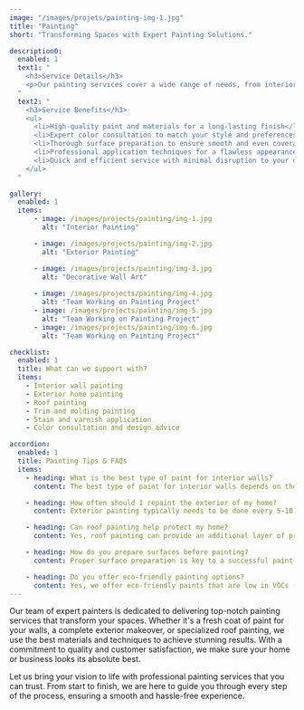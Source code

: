 ```yaml
---
image: "/images/projets/painting-img-1.jpg"
title: "Painting"
short: "Transforming Spaces with Expert Painting Solutions."

description0:
  enabled: 1
  text1: "
    <h3>Service Details</h3>
    <p>Our painting services cover a wide range of needs, from interior wall painting to exterior home painting and even roof painting. With a focus on quality and attention to detail, we ensure that every project, big or small, is completed to the highest standards. Whether you want to refresh a single room or give your entire property a new look, our team of skilled painters is here to help you achieve the perfect finish.</p>
  "
  text2: "
    <h3>Service Benefits</h3>
    <ul>
      <li>High-quality paint and materials for a long-lasting finish</li>
      <li>Expert color consultation to match your style and preferences</li>
      <li>Thorough surface preparation to ensure smooth and even coverage</li>
      <li>Professional application techniques for a flawless appearance</li>
      <li>Quick and efficient service with minimal disruption to your daily life</li>
    </ul>
  "

gallery:
  enabled: 1
  items:
      - image: /images/projects/painting/img-1.jpg
        alt: "Interior Painting"

      - image: /images/projects/painting/img-2.jpg
        alt: "Exterior Painting"

      - image: /images/projects/painting/img-3.jpg
        alt: "Decorative Wall Art"
        
      - image: /images/projects/painting/img-4.jpg
        alt: "Team Working on Painting Project"
      - image: /images/projects/painting/img-5.jpg
        alt: "Team Working on Painting Project"
      - image: /images/projects/painting/img-6.jpg
        alt: "Team Working on Painting Project"

checklist:
  enabled: 1
  title: What can we support with?
  items:
    - Interior wall painting
    - Exterior home painting
    - Roof painting
    - Trim and molding painting
    - Stain and varnish application
    - Color consultation and design advice

accordion:
  enabled: 1
  title: Painting Tips & FAQs
  items:
    - heading: What is the best type of paint for interior walls?
      content: The best type of paint for interior walls depends on the room and the desired finish. We recommend using high-quality, washable paints for durability and ease of maintenance.

    - heading: How often should I repaint the exterior of my home?
      content: Exterior painting typically needs to be done every 5-10 years, depending on factors such as the quality of the previous paint job, weather conditions, and the type of siding.

    - heading: Can roof painting help protect my home?
      content: Yes, roof painting can provide an additional layer of protection against the elements, helping to extend the lifespan of your roof and improve energy efficiency.

    - heading: How do you prepare surfaces before painting?
      content: Proper surface preparation is key to a successful paint job. This includes cleaning, sanding, repairing any damage, and priming the surfaces to ensure the paint adheres well and lasts longer.

    - heading: Do you offer eco-friendly painting options?
      content: Yes, we offer eco-friendly paints that are low in VOCs (volatile organic compounds), ensuring a healthier environment for your home or office.
---
```


Our team of expert painters is dedicated to delivering top-notch painting services that transform your spaces. Whether it's a fresh coat of paint for your walls, a complete exterior makeover, or specialized roof painting, we use the best materials and techniques to achieve stunning results. With a commitment to quality and customer satisfaction, we make sure your home or business looks its absolute best.

Let us bring your vision to life with professional painting services that you can trust. From start to finish, we are here to guide you through every step of the process, ensuring a smooth and hassle-free experience.